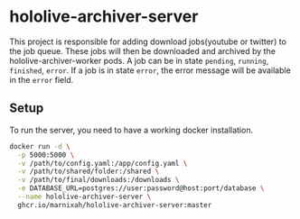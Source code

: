 # hololive-archiver-server

This project is responsible for adding download jobs(youtube or twitter) to the job queue.
These jobs will then be downloaded and archived by the hololive-archiver-worker pods.
A job can be in state `pending`, `running`, `finished`, `error`.
If a job is in state `error`, the error message will be available in the `error` field.

## Setup

To run the server, you need to have a working docker installation.

```bash
docker run -d \
  -p 5000:5000 \
  -v /path/to/config.yaml:/app/config.yaml \
  -v /path/to/shared/folder:/shared \
  -v /path/to/final/downloads:/downloads \
  -e DATABASE_URL=postgres://user:password@host:port/database \
  --name hololive-archiver-server \
  ghcr.io/marnixah/hololive-archiver-server:master
```
